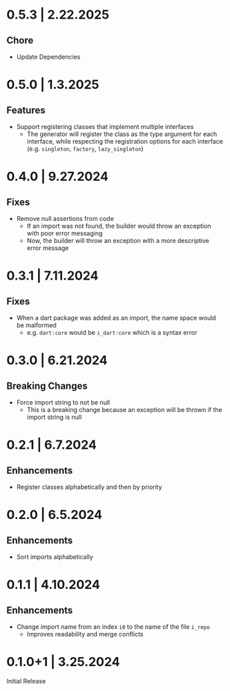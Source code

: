 # 0.5.3 | 2.22.2025

## Chore

- Update Dependencies

# 0.5.0 | 1.3.2025

## Features

- Support registering classes that implement multiple interfaces
  - The generator will register the class as the type argument for each interface, while respecting the registration options for each interface (e.g. `singleton`, `factory`, `lazy_singleton`)

# 0.4.0 | 9.27.2024

## Fixes

- Remove null assertions from code
  - If an import was not found, the builder would throw an exception with poor error messaging
  - Now, the builder will throw an exception with a more descriptive error message

# 0.3.1 | 7.11.2024

## Fixes

- When a dart package was added as an import, the name space would be malformed
  - e.g. `dart:core` would be `i_dart:core` which is a syntax error

# 0.3.0 | 6.21.2024

## Breaking Changes

- Force import string to not be null
  - This is a breaking change because an exception will be thrown if the import string is null

# 0.2.1 | 6.7.2024

## Enhancements

- Register classes alphabetically and then by priority

# 0.2.0 | 6.5.2024

## Enhancements

- Sort imports alphabetically

# 0.1.1 | 4.10.2024

## Enhancements

- Change import name from an index `i0` to the name of the file `i_repo`
  - Improves readability and merge conflicts

# 0.1.0+1 | 3.25.2024

Initial Release
